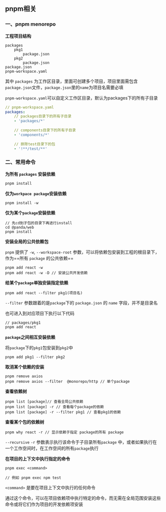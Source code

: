 ## pnpm相关

### 一、pnpm menorepo

**工程项目结构**

```shell
packages
    pkg1
        package.json
    pkg2
        package.json
package.json
pnpm-workspace.yaml
```

其中 `packages` 为工作区目录，里面可创建多个项目，项目里面需包含`package.json`文件，`package.json`里的`name`为项目名需要必填

`pnpm-workspace.yaml`可以自定义工作区目录，默认为packages下的所有子目录

```yaml
// pnpm-workspace.yaml
packages:
    // packages目录下的所有子目录
    - 'packages/*'
    
    // components目录下的所有子目录
    - 'components/*'
    
    // 排除test目录下的包
    - '!**/test/**'
```

### 二、常用命令

**为所有 `packages` 安装依赖**

```js
pnpm install
```

**仅为`workpace package`安装依赖**

```shell
pnpm install -w
```

**仅为某个`package`安装依赖**

```shell
// 先cd到子包的目录下再进行install
cd @panda/web 
pnpm install
```

**安装全局的公共依赖包**

`pnpm` 提供了 `-w`, `--workspace-root` 参数，可以将依赖包安装到工程的根目录下，作为==所有 `package` 的公共依赖==

```shell
pnpm add react -w
pnpm add react -w -D // 安装公共开发依赖
```

**给某个`package`单独安装指定依赖**

```shell
pnpm add react --filter pkg1(项目名)
```

`--filter` 参数跟着的是`package`下的 `package.json` 的 `name` 字段，并不是目录名

也可进入到对应项目下执行以下代码

```bash
// packages/pkg1
pnpm add react
```

**`package`之间相互安装依赖**

将`package`下的`pkg1`包安装到`pkg2`中

```shell
pnpm add pkg1 --filter pkg2
```

**取消某个依赖的安装**

```shell
pnpm remove axios
pnpm remove axios --filter  @monorepo/http // 单个package
```

**查看依赖树**

```shell
pnpm list [package]// 查看全局公共依赖
pnpm list [package] -r // 查看每个package的依赖
pnpm list [package] -r --filter pkg1 // 查看pkg1的依赖
```

**查看某个包的依赖树**

```shell
pnpm why react -r // 显示依赖于指定 package的所有 package
```

`--recursive` `-r` 参数表示执行该命令于子目录所有`package` 中，或者如果执行在一个工作空间时，在工作空间的所有`package`执行

**在项目的上下文中执行指定的命令**

```shell
pnpm exec <command>

// 例如 pnpm exec npm test
```

`<command>` 是要在项目上下文中执行的任何命令

通过这个命令，可以在项目依赖项中执行特定的命令，而无需在全局范围安装这些命令或将它们作为项目的开发依赖项安装